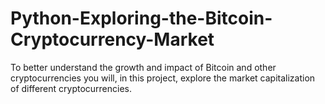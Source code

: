 # Python-Exploring-the-Bitcoin-Cryptocurrency-Market
To better understand the growth and impact of Bitcoin and other cryptocurrencies you will, in this project, explore the market capitalization of different cryptocurrencies.
